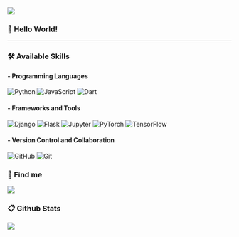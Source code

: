 
<div align="left">
  <img src="https://capsule-render.vercel.app/api?type=soft&height=143&color=gradient&text=SukoJim's-Hub&section=header&fontAlign=30&descAlign=100&descSize=107&descAlignY=15&textBg=false&rotate=0&strokeWidth=0&animation=fadeIn&fontSize=60"/>
  
  ### 👋 Hello World! 
  <hr/>
  
### 🛠 Available Skills    
<div align="left">    
  
  #### - Programming Languages    
  <img alt="Python" src="https://img.shields.io/badge/Python-3776AB?style=for-the-badge&logo=Python&logoColor=white"/>
  <img alt="JavaScript" src="https://img.shields.io/badge/JavaScript-F7DF1E?style=for-the-badge&logo=JavaScript&logoColor=white"/>
  <img alt="Dart" src="https://img.shields.io/badge/Dart-0175C2?style=for-the-badge&logo=Dart&logoColor=white"/>
  
  #### - Frameworks and Tools
  <img alt="Django" src="https://img.shields.io/badge/Django-092E20?style=for-the-badge&logo=django&logoColor=white"/>
  <img alt="Flask" src="https://img.shields.io/badge/Flask-000000?style=for-the-badge&logo=flask&logoColor=white"/>
  <img alt="Jupyter" src="https://img.shields.io/badge/Jupyter-F37626.svg?&style=for-the-badge&logo=Jupyter&logoColor=white" />
  <img alt="PyTorch" src="https://img.shields.io/badge/PyTorch-EE4C2C.svg?&style=for-the-badge&logo=PyTorch&logoColor=white" />
  <img alt="TensorFlow" src="https://img.shields.io/badge/TensorFlow-FF6F00.svg?&style=for-the-badge&logo=TensorFlow&logoColor=white" />
  
  #### - Version Control and Collaboration
  <img alt="GitHub" src="https://img.shields.io/badge/GitHub-181717?style=for-the-badge&logo=GitHub&logoColor=white"/>
  <img alt="Git" src="https://img.shields.io/badge/Git-F05032?style=for-the-badge&logo=Git&logoColor=white"/>
</div>

  
  
  ### 📨 Find me
  <div align="left">
  <a href="mailto:tirgh2192@gmail.com"><img src="https://img.shields.io/badge/Gmail-EA4335?style=flat-square&logo=Gmail&logoColor=black"/></a>
  </div>

  ### 📋 Github Stats
  <div align = "left">
  <img src = "https://github-readme-stats.vercel.app/api?username=SukoJim&theme=dark&show_icons=true">
  </div>
</div>
